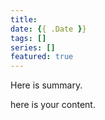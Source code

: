```yaml
---
title: 
date: {{ .Date }}
tags: []
series: []
featured: true
---
```

Here is summary.

<!--more-->

here is your content.
